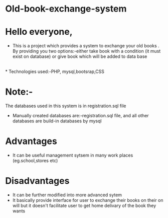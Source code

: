# Old-book-exchange-system<br>
# Hello everyone,
* This is a project which provides a system to exchange your old books . By providing you two options:-either take book with a condition (it must exist on database) or give book which will be added to data base
<br>
* Technologies used:-PHP, mysql,bootsrap,CSS

# Note:- 
  The databases used in this system is in registration.sql file
  
* Manually created databases are:-registration.sql file, and all other databases are build-in databases by mysql




# Advantages
* It can be useful management sytsem in many work places (eg.school,stores etc)

# Disadvantages
* It can be further modified into more advanced sytem
* It basically provide interface for user to exchange their books on their on will but it doesn't facilitate user to get home delivary of the book they wants

